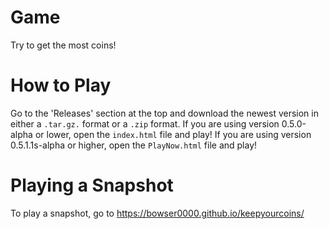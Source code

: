 # Game
Try to get the most coins!

# How to Play
Go to the 'Releases' section at the top and download the newest version in either a `.tar.gz.` format or a `.zip` format. If you are using version 0.5.0-alpha or lower, open the `index.html` file and play! If you are using version 0.5.1.1s-alpha or higher, open the `PlayNow.html` file and play!

# Playing a Snapshot
To play a snapshot, go to https://bowser0000.github.io/keepyourcoins/
